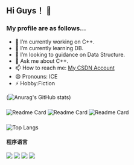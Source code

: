 ## Hi Guys！ 👋
### My profile are as follows... 

- 🔭 I’m currently working on C++.
- 🌱 I’m currently learning DB.
- 👯 I’m looking to guidance on Data Structure.
- 💬 Ask me about C++.
- 📫 How to reach me: [My CSDN Account](https://blog.csdn.net/m0_52709408?spm=1000.2115.3001.5343)
- 😄 Pronouns: ICE
- ⚡ Hobby:Fiction


(![Anurag's GitHub stats](https://github-readme-stats.vercel.app/api?username=ICE2302&theme=flag-india&bg_color=DEG&&include_all_commits=true))
### 
![Readme Card](https://github-readme-stats.vercel.app/api/pin/?username=ICE2302&repo=Working-on-C&theme=flag-india&bg_color=DEG,COLOR1,COLOR2,COLOR3...COLOR10)
![Readme Card](https://github-readme-stats.vercel.app/api/pin/?username=ICE2302&repo=Java-Practise&theme=flag-india&bg_color=DEG,COLOR1,COLOR2,COLOR3...COLOR10)
![Readme Card](https://github-readme-stats.vercel.app/api/pin/?username=ICE2302&repo=KING&theme=flag-india&bg_color=DEG,COLOR1,COLOR2,COLOR3...COLOR10)  


### 
![Top Langs](https://github-readme-stats.vercel.app/api/top-langs/?username=ICE2302&theme=flag-india&bg_color=DEG,COLOR1,COLOR2,COLOR3...COLOR10)
#### 程序语言
[![](https://img.shields.io/badge/-Java-007396?style=flat-square&logo=java&logoColor=ffffff)](https://reactjs.org/)
[![](https://img.shields.io/badge/-Python-007396?style=flat-square&logo=python&logoColor=ffffff)](https://reactjs.org/)
[![](https://img.shields.io/badge/-C-007396?style=flat-square&logo=c&logoColor=ffffff)](https://reactjs.org/)
[![](https://img.shields.io/badge/-C++-007396?style=flat-square&logo=C++&logoColor=ffffff)](https://reactjs.org/)





